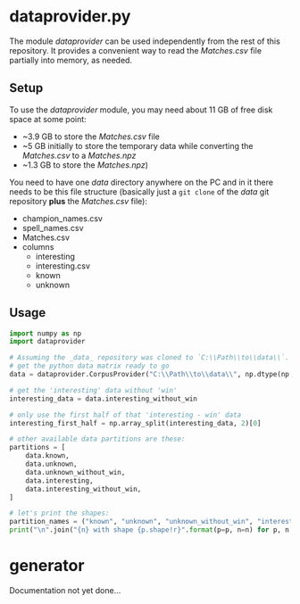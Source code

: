 # dataprovider.py

The module _dataprovider_ can be used independently from the rest of this repository. It provides a convenient way to read the _Matches.csv_ file partially into memory, as needed.

## Setup

To use the _dataprovider_ module, you may need about 11 GB of free disk space at some point:
 * ~3.9 GB to store the _Matches.csv_ file
 * ~5 GB initially to store the temporary data while converting the _Matches.csv_ to a _Matches.npz_
 * ~1.3 GB to store the _Matches.npz_)
 
 You need to have one _data_ directory anywhere on the PC and in it there needs to be this file structure (basically just a `git clone` of the _data_ git repository **plus** the _Matches.csv_ file):
 
 * champion_names.csv
 * spell_names.csv
 * Matches.csv
 * columns
   * interesting
   * interesting.csv
   * known
   * unknown

## Usage

```python
import numpy as np
import dataprovider

# Assuming the _data_ repository was cloned to `C:\\Path\\to\\data\\`.
# get the python data matrix ready to go
data = dataprovider.CorpusProvider("C:\\Path\\to\\data\\", np.dtype(np.float32))

# get the 'interesting' data without 'win'
interesting_data = data.interesting_without_win

# only use the first half of that 'interesting - win' data
interesting_first_half = np.array_split(interesting_data, 2)[0]

# other available data partitions are these:
partitions = [
    data.known,
    data.unknown,
    data.unknown_without_win,
    data.interesting,
    data.interesting_without_win,
]

# let's print the shapes:
partition_names = ("known", "unknown", "unknown_without_win", "interesting", "interesting_without_win")
print("\n".join("{n} with shape {p.shape!r}".format(p=p, n=n) for p, n in zip(partitions, partition_names)))
```

# generator

Documentation not yet done...
